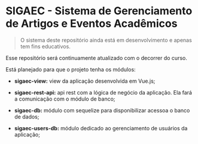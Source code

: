 # SIGAEC - Sistema de Gerenciamento de Artigos e Eventos Acadêmicos

  > O sistema deste repositório ainda está em desenvolvimento e apenas tem fins educativos.

Esse repositório será continuamente atualizado com o decorrer do curso.

Está planejado para que o projeto tenha os módulos:

- **sigaec-view:** view da aplicação desenvolvida em Vue.js;

- **sigaec-rest-api:** api rest com a lógica de negócio da aplicação. Ela fará a comunicação com o módulo de banco;

- **sigaec-db:** módulo com sequelize para disponibilizar acessoa o banco de dados;

- **sigaec-users-db:** módulo dedicado ao gerenciamento de usuários da aplicação;
